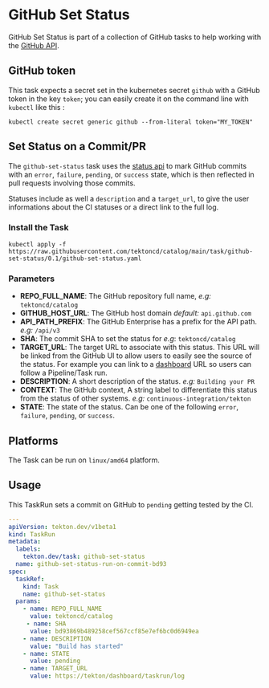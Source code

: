# GitHub Set Status

GitHub Set Status is part of a collection of GitHub tasks to help working
with the [GitHub API](https://docs.github.com/en/rest/reference).

## GitHub token

This task expects a secret set in the kubernetes secret `github`
with a GitHub token in the key `token`; you can easily create it on the
command line with `kubectl` like this :

```shell
kubectl create secret generic github --from-literal token="MY_TOKEN"
```

## Set Status on a Commit/PR

The `github-set-status` task uses the [status api](https://docs.github.com/en/rest/reference/repos#statuses)
to mark GitHub commits with an `error`, `failure`, `pending`, or `success`
state, which is then reflected in pull requests involving those commits.

Statuses include as well a `description` and a `target_url`, to give the user
informations about the CI statuses or a direct link to the full log.

### Install the Task

```shell
kubectl apply -f https://raw.githubusercontent.com/tektoncd/catalog/main/task/github-set-status/0.1/github-set-status.yaml
```

### Parameters

* **REPO_FULL_NAME**: The GitHub repository full name, _e.g:_ `tektoncd/catalog`
* **GITHUB_HOST_URL**: The GitHub host domain _default:_ `api.github.com`
* **API_PATH_PREFIX**: The GitHub Enterprise has a prefix for the API path. _e.g:_ `/api/v3`
* **SHA**: The commit SHA to set the status for _e.g_: `tektoncd/catalog`
* **TARGET_URL**: The target URL to associate with this status. This URL will
  be linked from the GitHub UI to allow users to easily see the source of the
  status. For example you can link to a
  [dashboard](https://github.com/tektoncd/dashboard) URL so users can follow a
  Pipeline/Task run.
* **DESCRIPTION**: A short description of the status. _e.g:_ `Building your PR`
* **CONTEXT**: The GitHub context, A string label to differentiate this status
  from the status of other systems. _e.g:_ `continuous-integration/tekton`
* **STATE**: The state of the status. Can be one of the following `error`,
  `failure`, `pending`, or `success`.

## Platforms

The Task can be run on `linux/amd64` platform.

## Usage

This TaskRun sets a commit on GitHub to `pending` getting tested by the CI.

```yaml
---
apiVersion: tekton.dev/v1beta1
kind: TaskRun
metadata:
  labels:
    tekton.dev/task: github-set-status
  name: github-set-status-run-on-commit-bd93
spec:
  taskRef:
    kind: Task
    name: github-set-status
  params:
    - name: REPO_FULL_NAME
      value: tektoncd/catalog
     - name: SHA
      value: bd93869b489258cef567ccf85e7ef6bc0d6949ea
    - name: DESCRIPTION
      value: "Build has started"
    - name: STATE
      value: pending
    - name: TARGET_URL
      value: https://tekton/dashboard/taskrun/log
```
